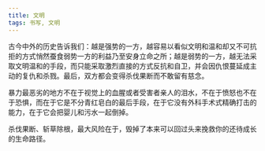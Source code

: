 ```yaml
---
title: 文明
tags: 书写, 文明
---
```



古今中外的历史告诉我们：越是强势的一方，越容易以看似文明和温和却又不可抗拒的方式悄然蚕食弱势一方的利益乃至安身立命之所；越是弱势的一方，越无法采取文明温和的手段，而只能采取激烈直接的方式反抗和自卫，并会因仇恨蔓延成主动的复仇和杀戮。最后，双方都会变得杀伐果断而不敢留有慈念。

暴力最恶劣的地方不在于视觉上的血腥或者受害者亲人的泪水，不在于愤怒也不在于恐惧，而在于它是不分青红皂白的最后手段，在于它没有外科手术式精确打击的能力，在于它会把婴儿和污水一起倒掉。

杀伐果断、斩草除根，最大风险在于，毁掉了本来可以回过头来挽救你的还待成长的生命路径。

